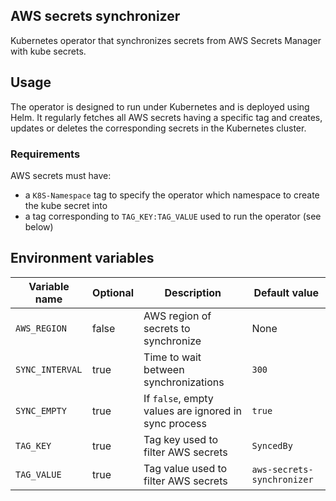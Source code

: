 ## AWS secrets synchronizer

Kubernetes operator that synchronizes secrets from AWS Secrets Manager with kube secrets.

## Usage

The operator is designed to run under Kubernetes and is deployed using Helm.
It regularly fetches all AWS secrets having a specific tag and creates, updates or deletes the corresponding secrets in the Kubernetes cluster.

### Requirements

AWS secrets must have:
- a `K8S-Namespace` tag to specify the operator which namespace to create the kube secret into
- a tag corresponding to `TAG_KEY:TAG_VALUE` used to run the operator (see below)

## Environment variables

| Variable name   | Optional | Description                                          | Default value              |
|-----------------|----------|------------------------------------------------------|----------------------------|
| `AWS_REGION`    | false    | AWS region of secrets to synchronize                 | None                       |
| `SYNC_INTERVAL` | true     | Time to wait between synchronizations                | `300`                      |
| `SYNC_EMPTY`    | true     | If `false`, empty values are ignored in sync process | `true`                     |
| `TAG_KEY`       | true     | Tag key used to filter AWS secrets                   | `SyncedBy`                 |
| `TAG_VALUE`     | true     | Tag value used to filter AWS secrets                 | `aws-secrets-synchronizer` |
